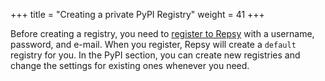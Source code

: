 +++
title = "Creating a private PyPI Registry"
weight = 41
+++

Before creating a registry, you need to [register to Repsy](https://docs.repsy.io/npm/register-and-create-registry/)  with a username, password, and e-mail. When you register, Repsy will create a `default` registry for you.
In the PyPI section, you can create new registries and change the settings for existing ones whenever you need.
